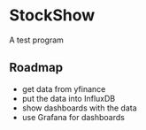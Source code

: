 # StockShow
A test program


## Roadmap 
- get data from yfinance 
- put the data into InfluxDB 
- show dashboards with the data 
- use Grafana for dashboards   